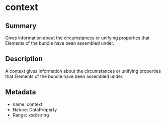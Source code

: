 <!-- Automatically generated by spec-parser v2.0.0 on 2023-12-27T15:02:03.969017+00:00 -->
<!-- SPDX-License-Identifier: Community-Spec-1.0 -->

# context

## Summary

Gives information about the circumstances or unifying properties
that Elements of the bundle have been assembled under.


## Description

A context gives information about the circumstances or unifying properties
that Elements of the bundle have been assembled under.


## Metadata

- name: context
- Nature: DataProperty
- Range: xsd:string




